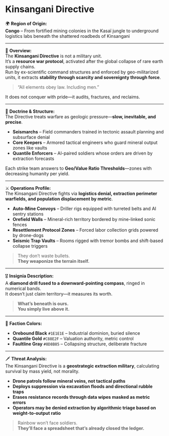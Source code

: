 # Kinsangani Directive

🌍 **Region of Origin:**  
**Congo** – From fortified mining colonies in the Kasaï jungle to underground logistics labs beneath the shattered roadbeds of Kinsangani

---

🎴 **Overview:**  
The **Kinsangani Directive** is not a military unit.  
It’s a **resource war protocol**, activated after the global collapse of rare earth supply chains.  
Run by ex-scientific command structures and enforced by geo-militarized units, it extracts **stability through scarcity and sovereignty through force**.

> “All elements obey law. Including men.”

It does not conquer with pride—it audits, fractures, and reclaims.

---

🧠 **Doctrine & Structure:**  
The Directive treats warfare as geologic pressure—**slow, inevitable, and precise**.

- **Seismarchs** – Field commanders trained in tectonic assault planning and subsurface denial  
- **Core Keepers** – Armored tactical engineers who guard mineral output zones like vaults  
- **Quantile Enforcers** – AI-paired soldiers whose orders are driven by extraction forecasts

Each strike team answers to **Geo/Value Ratio Thresholds**—zones with decreasing humanity per yield.

---

⚔️ **Operations Profile:**  
The Kinsangani Directive fights via **logistics denial, extraction perimeter warfields, and population displacement by metric**.

- **Auto-Mine Convoys** – Driller rigs equipped with turreted belts and AI sentry stations  
- **Orefield Walls** – Mineral-rich territory bordered by mine-linked sonic fences  
- **Resettlement Protocol Zones** – Forced labor collection grids powered by drone-dogs  
- **Seismic Trap Vaults** – Rooms rigged with tremor bombs and shift-based collapse triggers

> They don’t waste bullets.  
> **They weaponize the terrain itself.**

---

🎖️ **Insignia Description:**  
A **diamond drill fused to a downward-pointing compass**, ringed in numerical bands.  
It doesn’t just claim territory—it measures its worth.

> **What’s beneath is ours.  
> You simply live above it.**

---

🎨 **Faction Colors:**

- **Orebound Black** `#1E1E1E` – Industrial dominion, buried silence  
- **Quantile Gold** `#C88E2F` – Valuation authority, metric control  
- **Faultline Gray** `#8D8B85` – Collapsing structure, deliberate fracture

---

🗡️ **Threat Analysis:**  
The Kinsangani Directive is a **geostrategic extraction military**, calculating survival by mass yield, not morality.

- **Drone patrols follow mineral veins, not tactical paths**  
- **Deploys suppression via excavation floods and directional rubble traps**  
- **Erases resistance records through data wipes masked as metric errors**  
- **Operators may be denied extraction by algorithmic triage based on weight-to-output ratio**

> Rainbow won’t face soldiers.  
> **They’ll face a spreadsheet that’s already closed the ledger.**
